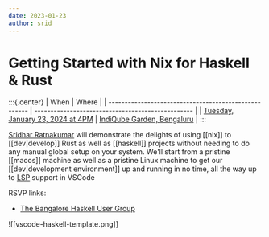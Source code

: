 ```yaml
---
date: 2023-01-23
author: srid
---
```


# Getting Started with Nix for Haskell & Rust

:::{.center}
| When                                                  | Where                                             |
| ----------------------------------------------------- | ------------------------------------------------- |
| [Tuesday, January 23, 2024 at 4PM][srid-nix-dev-gcal] | [IndiQube Garden, Bengaluru][map-indiqube-garden] |
:::

[Sridhar Ratnakumar][srid] will demonstrate the delights of using [[nix]] to [[dev|develop]] Rust as well as [[haskell]] projects without needing to do any manual global setup on your system. We'll start from a pristine [[macos]] machine as well as a pristine Linux machine to get our [[dev|development environment]] up and running in no time, all the way up to [LSP] support in VSCode

RSVP links:

- [The Bangalore Haskell User Group](https://www.meetup.com/the-bangalore-haskell-user-group/events/298349003)

![[vscode-haskell-template.png]]

[srid-nix-dev-gcal]: https://calendar.google.com/calendar/event?action=TEMPLATE&tmeid=MTkwaW8zMHZxNmVmZGQxMmFtMzFxZzhncnUgcGVydmFzaXZlcHJveGltaXR5QG0&tmsrc=pervasiveproximity%40gmail.com

[srid]: https://x.com/sridca
[map-indiqube-garden]: https://www.google.com/maps/place/12%C2%B056'12.0%22N+77%C2%B037'17.5%22E/@12.936661,77.62153,17z/data=!3m1!4b1!4m4!3m3!8m2!3d12.936661!4d77.62153?entry=ttu
[LSP]: https://langserver.org/
